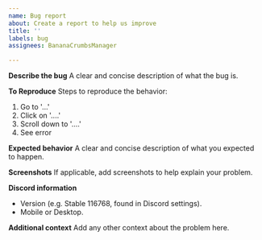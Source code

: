 ```yaml
---
name: Bug report
about: Create a report to help us improve
title: ''
labels: bug
assignees: BananaCrumbsManager

---
```


**Describe the bug**
A clear and concise description of what the bug is.

**To Reproduce**
Steps to reproduce the behavior:
1. Go to '...'
2. Click on '....'
3. Scroll down to '....'
4. See error

**Expected behavior**
A clear and concise description of what you expected to happen.

**Screenshots**
If applicable, add screenshots to help explain your problem.

**Discord information**
- Version (e.g. Stable 116768, found in Discord settings).
- Mobile or Desktop.

**Additional context**
Add any other context about the problem here.
